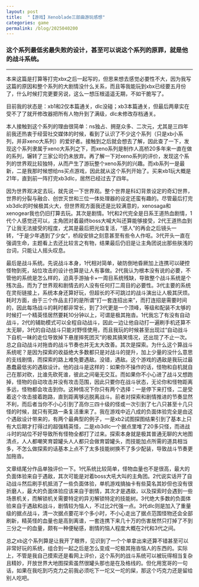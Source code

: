 ```yaml
---
layout: post
title:  "【游戏】Xenoblade三部曲游玩感想"
categories: game
permalink: /blog/2025040200
---
```


### 这个系列最低劣最失败的设计，甚至可以说这个系列的原罪，就是他的战斗系统。

---

本来这篇是打算等打完xbx之后一起写的，但思来想去感觉必要性不大，因为我写这篇的原因和整个系列的大剧情没什么关系，而且等我能玩到xbx已经要五月份了，什么时候打完更要另说，这么一想压根遥遥无期，不如干脆写了。

目前我的状态是：xb1和2仅本篇通关，dlc没碰；xb3本篇通关，但最后两章实在受不了了就开修改器把所有人物升到了满级，dlc未修改存档通关。

本人接触到这个系列的理由很简单：ns独占、拥趸众多、二次元，尤其是三四年前我还热衷于经营社交媒体的时候，看到了认识了不少这个系列（只是xb小系列，并非xeno大系列）的爱好者。接触到之后就会想去了解，因此查了一下，发现这个系列隶属于xeno大系列之下，而xeno系列是制作人高桥20多年来一直在做的系列，辗转了三家公司仍未放弃。再了解一下对xeno系列的评价，发现这个系列的世界观比较独特，从而产生了游玩整个xeno系列的兴趣。而xb系列一是最新，二是我那时候想给ns买点游戏，因此就从这个系列开始了。买来xb1玩大概是21年，直到前一阵打完xb3dlc，居然已经过去了四年。

因为世界观决定去玩，就先说一下世界观。整个世界是科幻背景设定的奇幻世界，世界的分裂与融合、创世灭世和三位一体处理器的设定还蛮有趣的。尽管最后打完xb3dlc的时候极其火大，但世界观方面我还是比较满意的，xenosaga和xenogear我也仍旧打算去玩。其次是剧情。1代和2代完全是日系王道热血剧情，1代个人感觉还可以，主角团对着最终boss大喊大叫还算能够接受，2代王道热血到了让我无法接受的程度，尤其是最后把光焰复活，“感人”的再会之后镜头一转，“于是少年遇到了少女”，桥段安排之刻意甚至有些令人作呕。3代开头一直在强调生命，主题看上去还比较言之有物，结果最后仍旧是让主角团说出那些肤浅的台词，只能让人摇头叹息。

最后是战斗系统。先说战斗本身，1代相对简单，破防倒地昏厥加上连携可以硬控怪物到死，站位攻击的设计也算是让人有事做。2代我认为根本没有说的必要，不管他的系统是怎么样的，迫真手游抽卡+一周目系统残缺，导致整个战斗系统是个残次品，而为了世界观和剧情去的人没有任何打二周目的必要性。3代主要的系统在灵衔链接上，系统本身还算好玩，但超长的不可跳过的战斗演出让人极其厌烦。耗时方面，由于三个作品主打的是所谓“打一套连招出来”，而打连招是需要时间的，因此每场战斗的耗时都非常长，到了3代更是一个顶峰，等级和配装不太够的时候打一个精英怪居然要耗10分钟以上，可谓是极其拖沓。1代我忘了有没有自动战斗，2代的辅助模式可以全程自动战斗，因此一边让他自动打一遍刷手机还算不太无聊，3代的自动战斗只能对野怪使用，而且我玩的时候甚至出现过“自动战斗下自机一昧的走位导致掉下悬崖摔死团灭”的极其搞笑情况，还出现了不止一次。总之自动战斗对拖沓的战斗节奏也并无太大改善。其次是探索。为什么这个算战斗系统呢？是因为探索的收益绝大多数都只是对战斗的提升，加上少量的没什么意思的支线剧情，而探索的路上难免要遇敌。没错，遇敌。这个游戏的遇敌是我玩过最愚蠢最低劣的遇敌设计。他的战斗是这样的：如果你不操作的话，怪物和自机就自己在那对砍，比谁先砍死谁，彼此之间毫无交互。而如果你不小心进了战斗又想跑掉，怪物的自动攻击并没有攻击范围，因此只要你在战斗状态，无论你和怪物距离多远，怪物都会攻击到你。这种情况下你只有两个选择：一是停下来打怪，二是受着这个攻击接着跑路，直到距离够远脱离战斗。前者对探索和剧情推进的节奏显然不利，而后者当你不小心引到了高你三四十级的怪或一次引到了七八只甚至十几只怪的时候，就只有死路一条复活重来了。我在游戏中近八成的负面体验完全是由这个遇敌设计带来的，有两个最典型的例子，一是xb2试图探图结果引到了基本上只有大后期才打得过的超强精英怪，二是xb3dlc一个据点里堆了20多只怪，而进战斗时的站位不好导致所有怪物全都打了过来。探索本身就是极其普通无聊的大地图清点，人人都嘲笑育碧罐头人人都只会做育碧罐头，而技能加点所需的道具相当多，不怎么做探索的话基本上点不了太多技能树换不了多少配装，导致战斗节奏更加拖沓。

文章结尾分作品单独评价一下。1代系统比较简单，怪物血量也不是很高，最大的负面体验来自于遇敌，其次可能是对着boss大吼大叫的主角团。2代说实话开了自动战斗然后刷手机抵消了一些负面体验，单机游戏搞抽卡有些莫名其妙但也没有很折磨人，最大的负面体验应该来自于剧情，其次才是遇敌，以及探索时会遇到一些场景机关，而解锁机关需要特定的异刃解锁特定的技能树。3代绝大多数的负面体验来自于遇敌和战斗，剧情较为恼人，不过比2代强一点。3代dlc则是加入了重量级的据点战斗，清一次据点要花半个多小时，不小心走出了据点范围怪物还会全部刷新，精英怪的血量也是高到离谱，一套连携下来几十万的伤害居然只打掉了不到三分之一的血量，颇有一种便秘感，剧情的恼人程度大概在2代和3代之间。

总之xb这个系列算是让我开了眼界，见识到了一个个单拿出来还算不错甚至可以非常好玩的系统，组合到一起之后是怎么变成一坨极其拖沓恼人的东西的。实际上，不管是我自己摸索还是看网上评价，这个系列的战斗系统可以被玩得相当复杂且精妙，开放世界大地图探索虽然很罐头那也是在及格线的。但化用宽哥的一句话，如果在我吃到巧克力之前我必须吃下一坨又一坨的屎，那这个巧克力还是留给别人吃吧。
